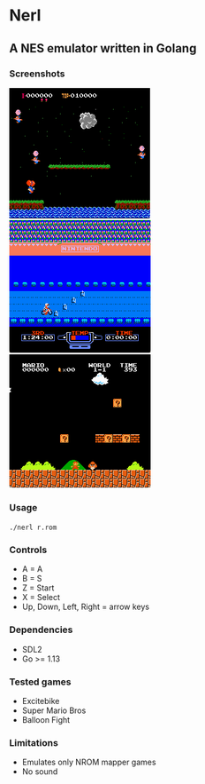 # Nerl
## A NES emulator written in Golang

### Screenshots
![balloon_fight](./img/balloon_fight.png)
![excitebike](./img/excitebike.png)
![smb](./img/smb.png)

### Usage
`./nerl r.rom`

### Controls
* A = A
* B = S
* Z = Start
* X = Select
* Up, Down, Left, Right = arrow keys

### Dependencies
* SDL2
* Go >= 1.13

### Tested games
* Excitebike
* Super Mario Bros
* Balloon Fight

### Limitations
* Emulates only NROM mapper games
* No sound
